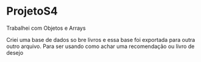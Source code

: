 # ProjetoS4
Trabalhei com Objetos e Arrays

Criei uma base de dados so bre livros e essa base foi exportada para outra outro arquivo. 
Para ser usando como achar uma recomendação ou livro de desejo 
